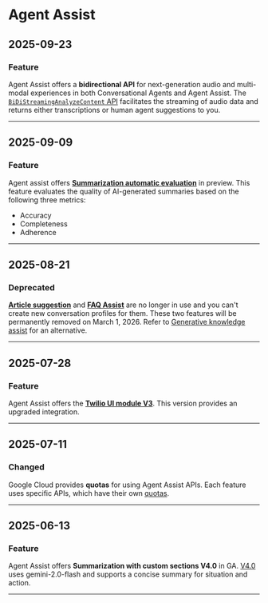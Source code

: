 # Agent Assist

## 2025-09-23

### Feature

Agent Assist offers a **bidirectional API** for next-generation audio and multi-modal experiences in both Conversational Agents and Agent Assist. The [`BiDiStreamingAnalyzeContent` API](https://cloud.google.com/agent-assist/docs/bidi-stream-api) facilitates the streaming of audio data and returns either transcriptions or human agent suggestions to you.

---
## 2025-09-09

### Feature

Agent assist offers [**Summarization automatic evaluation**](https://cloud.google.com/agent-assist/docs/summarization-autoeval-guide) in preview. This feature evaluates the quality of AI-generated summaries based on the following three metrics:

* Accuracy
* Completeness
* Adherence

---
## 2025-08-21

### Deprecated

[**Article suggestion**](https://cloud.google.com/agent-assist/docs/article-suggestion) and [**FAQ Assist**](https://cloud.google.com/agent-assist/docs/faq) are no longer in use and you can't create new conversation profiles for them. These two features will be permanently removed on March 1, 2026. Refer to [Generative knowledge assist](https://cloud.google.com/agent-assist/docs/generative-knowledge-assist) for an alternative.

---
## 2025-07-28

### Feature

Agent Assist offers the **[Twilio UI module V3](https://cloud.google.com/agent-assist/docs/twilio)**. This version provides an upgraded integration.

---
## 2025-07-11

### Changed

Google Cloud provides **quotas** for using Agent Assist APIs. Each feature uses specific APIs, which have their own [quotas](https://cloud.google.com/agent-assist/docs/quotas).

---
## 2025-06-13

### Feature

Agent Assist offers **Summarization with custom sections V4.0** in GA. [V4.0](https://cloud.google.com/agent-assist/docs/summarization-with-custom-sections) uses gemini-2.0-flash and supports a concise summary for situation and action.

---
